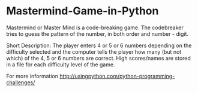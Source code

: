 # Mastermind-Game-in-Python
Mastermind or Master Mind is a code-breaking game. The codebreaker tries to guess the pattern of the number, 
in both order and number - digit. 

Short Description: The player enters 4 or 5 or 6 numbers depending on the difficulty selected and the computer tells the player
how many (but not which) of the 4, 5 or 6 numbers are correct. High scores/names are stored in a file for each difficulty level 
of the game.

For more information http://usingpython.com/python-programming-challenges/
